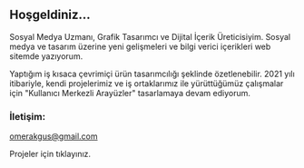 ## Hoşgeldiniz...

Sosyal Medya Uzmanı, Grafik Tasarımcı ve Dijital İçerik Üreticisiyim. Sosyal medya ve tasarım üzerine yeni gelişmeleri ve bilgi verici içerikleri web sitemde yazıyorum.

Yaptığım iş kısaca çevrimiçi ürün tasarımcılığı şeklinde özetlenebilir. 2021 yılı itibariyle, kendi projelerimiz ve iş ortaklarımız ile yürüttüğümüz çalışmalar için "Kullanıcı Merkezli Arayüzler" tasarlamaya devam ediyorum.

### İletişim:

omerakgus@gmail.com

Projeler için tıklayınız.
